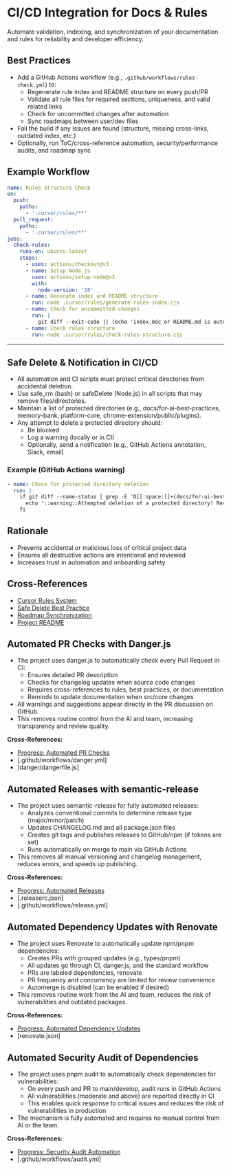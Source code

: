 # CI/CD Integration for Docs & Rules

Automate validation, indexing, and synchronization of your documentation and rules for reliability and developer efficiency.

## Best Practices
- Add a GitHub Actions workflow (e.g., `.github/workflows/rules-check.yml`) to:
  - Regenerate rule index and README structure on every push/PR
  - Validate all rule files for required sections, uniqueness, and valid related links
  - Check for uncommitted changes after automation
  - Sync roadmaps between user/dev files
- Fail the build if any issues are found (structure, missing cross-links, outdated index, etc.)
- Optionally, run ToC/cross-reference automation, security/performance audits, and roadmap sync

## Example Workflow
```yaml
name: Rules Structure Check
on:
  push:
    paths:
      - '.cursor/rules/**'
  pull_request:
    paths:
      - '.cursor/rules/**'
jobs:
  check-rules:
    runs-on: ubuntu-latest
    steps:
      - uses: actions/checkout@v3
      - name: Setup Node.js
        uses: actions/setup-node@v3
        with:
          node-version: '18'
      - name: Generate index and README structure
        run: node .cursor/rules/generate-rules-index.cjs
      - name: Check for uncommitted changes
        run: |
          git diff --exit-code || (echo 'index.mdc or README.md is outdated. Please run generate-rules-index.cjs and commit the result.' && exit 1)
      - name: Check rules structure
        run: node .cursor/rules/check-rules-structure.cjs
```

---

## Safe Delete & Notification in CI/CD

- All automation and CI scripts must protect critical directories from accidental deletion.
- Use safe_rm (bash) or safeDelete (Node.js) in all scripts that may remove files/directories.
- Maintain a list of protected directories (e.g., docs/for-ai-best-practices, memory-bank, platform-core, chrome-extension/public/plugins).
- Any attempt to delete a protected directory should:
  - Be blocked
  - Log a warning (locally or in CI)
  - Optionally, send a notification (e.g., GitHub Actions annotation, Slack, email)

### Example (GitHub Actions warning)
```yaml
- name: Check for protected directory deletion
  run: |
    if git diff --name-status | grep -E 'D[[:space:]]+(docs/for-ai-best-practices|memory-bank|platform-core|chrome-extension/public/plugins)'; then
      echo '::warning::Attempted deletion of a protected directory! Review required.'
    fi
```

## Rationale
- Prevents accidental or malicious loss of critical project data
- Ensures all destructive actions are intentional and reviewed
- Increases trust in automation and onboarding safety

## Cross-References
- [Cursor Rules System](./cursor-rules-system.md)
- [Safe Delete Best Practice](./README.md)
- [Roadmap Synchronization](./roadmap-sync.md)
- [Project README](../../README.md) 

## Automated PR Checks with Danger.js

- The project uses danger.js to automatically check every Pull Request in CI:
  - Ensures detailed PR description
  - Checks for changelog updates when source code changes
  - Requires cross-references to rules, best practices, or documentation
  - Reminds to update documentation when src/core changes
- All warnings and suggestions appear directly in the PR discussion on GitHub.
- This removes routine control from the AI and team, increasing transparency and review quality.

**Cross-References:**
- [Progress: Automated PR Checks](../../memory-bank/progress.md#автоматизация-проверка-pull-request-через-dangerjs)
- [.github/workflows/danger.yml]
- [danger/dangerfile.js] 

## Automated Releases with semantic-release

- The project uses semantic-release for fully automated releases:
  - Analyzes conventional commits to determine release type (major/minor/patch)
  - Updates CHANGELOG.md and all package.json files
  - Creates git tags and publishes releases to GitHub/npm (if tokens are set)
  - Runs automatically on merge to main via GitHub Actions
- This removes all manual versioning and changelog management, reduces errors, and speeds up publishing.

**Cross-References:**
- [Progress: Automated Releases](../../memory-bank/progress.md#автоматизация-релизы-и-версионирование-через-semantic-release)
- [.releaserc.json]
- [.github/workflows/release.yml] 

## Automated Dependency Updates with Renovate

- The project uses Renovate to automatically update npm/pnpm dependencies:
  - Creates PRs with grouped updates (e.g., types/pnpm)
  - All updates go through CI, danger.js, and the standard workflow
  - PRs are labeled dependencies, renovate
  - PR frequency and concurrency are limited for review convenience
  - Automerge is disabled (can be enabled if desired)
- This removes routine work from the AI and team, reduces the risk of vulnerabilities and outdated packages.

**Cross-References:**
- [Progress: Automated Dependency Updates](../../memory-bank/progress.md#автоматизация-обновление-зависимостей-через-renovate)
- [renovate.json] 

## Automated Security Audit of Dependencies

- The project uses pnpm audit to automatically check dependencies for vulnerabilities:
  - On every push and PR to main/develop, audit runs in GitHub Actions
  - All vulnerabilities (moderate and above) are reported directly in CI
  - This enables quick response to critical issues and reduces the risk of vulnerabilities in production
- The mechanism is fully automated and requires no manual control from AI or the team.

**Cross-References:**
- [Progress: Security Audit Automation](../../memory-bank/progress.md#автоматизация-аудит-безопасности-зависимостей)
- [.github/workflows/audit.yml] 